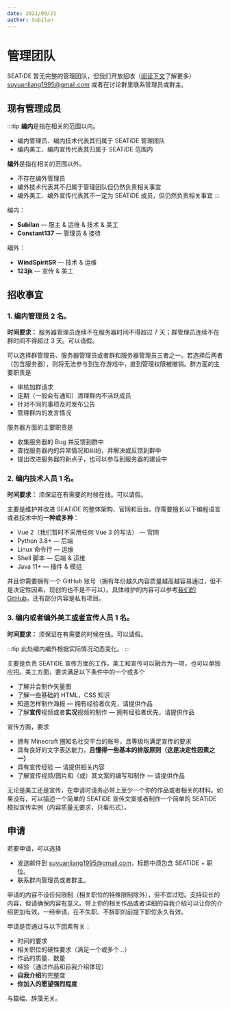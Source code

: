 ```yaml
---
date: 2021/09/21
author: Subilan
---
```


# 管理团队

SEATiDE 暂无完整的管理团队，但我们开放招收（[阅读下文](#招收事宜)了解更多） <suyuanliang1995@gmail.com> 或者在讨论群里联系管理员或群主。

## 现有管理成员

:::tip
**编内**是指在相关的范围以内。

- 编内管理员、编内技术代表其归属于 SEATiDE 管理团队
- 编内美工、编内宣传代表其归属于 SEATiDE 范围内

**编外**是指在相关的范围以外。

- 不存在编外管理员
- 编外技术代表其不归属于管理团队但仍然负责相关事宜
- 编外美工、编外宣传代表其不一定为 SEATiDE 成员，但仍然负责相关事宜
:::

编内：

- **Subilan** — 服主 & 运维 & 技术 & 美工
- **Constant137** — 管理员 & 接待

编外：

- **WindSpiritSR** — 技术 & 运维
- **123jk** — 宣传 & 美工

## 招收事宜

### 1. 编内管理员 2 名。

**时间要求：** 服务器管理员连续不在服务器时间不得超过 7 天；群管理员连续不在群时间不得超过 3 天。可以请假。

可以选择群管理员、服务器管理员或者群和服务器管理员三者之一。若选择后两者（包含服务器），则将无法参与到生存游戏中，直到管理权限被撤销。群方面的主要职责是

- 审核加群请求
- 定期（一般会有通知）清理群内不活跃成员
- 针对不同的事项及时发布公告
- 管理群内的发言情况

服务器方面的主要职责是

- 收集服务器的 Bug 并反馈到群中
- 查找服务器内的异常情况和纠纷，并解决或反馈到群中
- 提出改进服务器的新点子，也可以参与到服务器的建设中

### 2. 编内技术人员 1 名。

**时间要求：** 须保证在有需要的时候在线。可以请假。

主要是维护并改进 SEATiDE 的整体架构、官网和后台。你需要擅长以下编程语言或者技术中的**一种或多种**：

- Vue 2（我们暂时不采用任何 Vue 3 的写法） — 官网
- Python 3.8+ — 后端
- Linux 命令行 — 运维
- Shell 脚本 — 后端 & 运维
- Java 11+ — 插件 & 模组

并且你需要拥有一个 GitHub 账号（拥有年份越久内容质量越高越容易通过，但不是决定性因素，现创的也不是不可以）。具体维护的内容可以参考[我们的 GitHub](https://github.com/seatidemc)，还有部分内容是私有项目。

### 3. 编内或者编外美工<u>或者</u>宣传人员 1 名。

**时间要求：** 须保证在有需要的时候在线。可以请假。

:::tip
此处编内编外根据实际情况动态变化。
:::

主要是负责 SEATiDE 宣传方面的工作。美工和宣传可以融合为一项，也可以单独应招。美工方面，要求满足以下条件中的一个或多个

- 了解并会制作矢量图
- 了解一些基础的 HTML、CSS 知识
- 知道怎样制作海报 — 拥有经验者优先，请提供作品
- 了解**宣传**视频或者**实况**视频的制作 — 拥有经验者优先，请提供作品

宣传方面，要求

- 拥有 Minecraft 圈知名社交平台的账号，且等级均满足宣传的要求
- 具有良好的文字表达能力，**且懂得一些基本的排版原则（这是决定性因素之一）**
- 具有宣传经验 — 请提供相关内容
- 了解宣传视频/图片和（或）其文案的编写和制作 — 请提供作品

无论是美工还是宣传，在申请时请务必带上至少一个你的作品或者相关的材料。如果没有，可以描述一个简单的 SEATiDE 宣传文案或者制作一个简单的 SEATiDE 模拟宣传实例（内容质量无要求，只看形式）。

## 申请

若要申请，可以选择

- 发送邮件到 <suyuanliang1995@gmail.com>，标题中须包含 SEATiDE + 职位。
- 联系群内管理员或者群主。

申请的内容不设任何限制（相关职位的特殊限制除外），但不宜过短。支持较长的内容，但请确保内容有意义。带上你的相关作品或者详细的自我介绍可以让你的介绍更加有效。一经申请，在不失职、不辞职的前提下职位永久有效。

申请是否通过与以下因素有关：

- 时间的要求
- 相关职位的硬性要求（满足一个或多个...）
- 作品的质量、数量
- 经验（通过作品和自我介绍体现）
- **自我介绍**的完整度
- **你加入的愿望强烈程度**

与篇幅、辞藻无关。